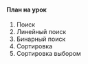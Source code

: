 #### План на урок

1. Поиск
2. Линейный поиск
3. Бинарный поиск
4. Сортировка
5. Сортировка выбором

